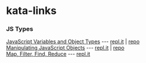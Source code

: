 # kata-links


### JS Types
[JavaScript Variables and Object Types](./js-variables-objects.md) --- [repl.it](https://repl.it/@kelly_keating/JS-Variables-and-Objects) | [repo](https://github.com/Jamanius/phase-0-version-2.0/tree/master/unit_1/week_3/js-variables-objects)\
[Manipulating JavaScript Objects](./js-objects.md) --- [repl.it](https://repl.it/@kelly_keating/Manipulating-JS-Objects) | [repo](https://github.com/Jamanius/phase-0-version-2.0/tree/master/unit_1/week_3/manipulating-js-objects)\
[Map, Filter, Find, Reduce](./map-filter-find-reduce.md) --- [repl.it](https://repl.it/@kelly_keating/Map-Filter-Find-Reduce)

